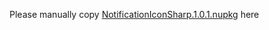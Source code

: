 Please manually copy [NotificationIconSharp.1.0.1.nupkg](https://github.com/darkfrostystorm/NotificationTrayIconSharp/releases/tag/1.0.1) here